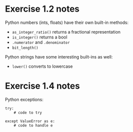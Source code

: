 # Exercise 1.2 notes

Python numbers (ints, floats) have their own built-in methods:

- `as_integer_ratio()` returns a fractional representation
- `is_integer()` returns a bool
- `.numerator` and `.denominator`
- `bit_length()`

Python strings have some interesting built-ins as well:

- `lower()` converts to lowercase

# Exercise 1.4 notes

Python exceptions:

```python3
try:
    # code to try

except ValueError as e:
    # code to handle e
```
